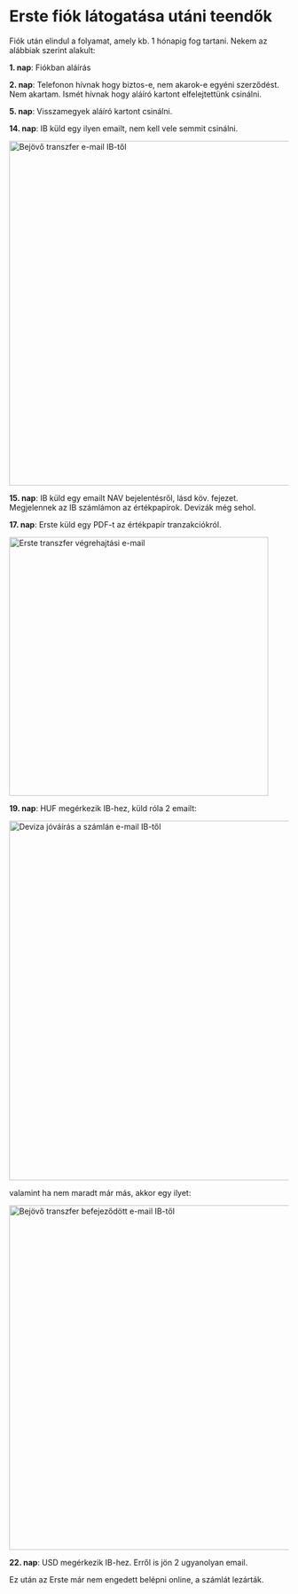 # Erste fiók látogatása utáni teendők

Fiók után elindul a folyamat, amely kb. 1 hónapig fog tartani.
Nekem az alábbiak szerint alakult:

**1\. nap**: Fiókban aláírás

**2\. nap**: Telefonon hívnak hogy biztos-e, nem akarok-e egyéni szerződést. Nem akartam. Ismét hívnak hogy aláíró kartont elfelejtettünk csinálni.

**5\. nap**: Visszamegyek aláíró kartont csinálni.

**14\. nap**: IB küld egy ilyen emailt, nem kell vele semmit csinálni.

<img src="../images/qualified.png" alt="Bejövő transzfer e-mail IB-től" width="622" />

**15\. nap**: IB küld egy emailt NAV bejelentésről, lásd köv. fejezet.  
Megjelennek az IB számlámon az értékpapírok. Devizák még sehol.

**17\. nap**: Erste küld egy PDF-t az értékpapír tranzakciókról.

<img src="../images/erste tranzakcio.png" alt="Erste transzfer végrehajtási e-mail" width="467" />

**19\. nap**: HUF megérkezik IB-hez, küld róla 2 emailt:

<img src="../images/HUF IB 1.png" alt="Deviza jóváírás a számlán e-mail IB-től" width="649" />

valamint ha nem maradt már más, akkor egy ilyet:

<img src="../images/IB TBSZ kész.png" alt="Bejövő transzfer befejeződött e-mail IB-től" width="622" />

**22\. nap**: USD megérkezik IB-hez. Erről is jön 2 ugyanolyan email.

Ez után az Erste már nem engedett belépni online, a számlát lezárták.
